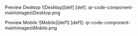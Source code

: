 Preview Desktop
![Desktop][def]
[def]: qr-code-component-main\images\Desktop.png


Preview Mobile
![Mobile][def1]
[def1]: qr-code-component-main\images\Mobile.png